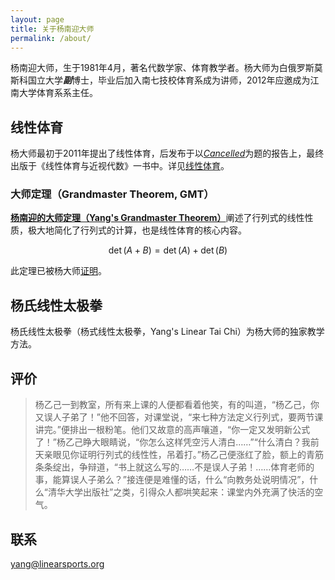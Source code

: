 ```yaml
---
layout: page
title: 关于杨南迎大师
permalink: /about/
---
```


杨南迎大师，生于1981年4月，著名代数学家、体育教学者。杨大师为白俄罗斯莫斯科国立大学***副***博士，毕业后加入南七技校体育系成为讲师，2012年应邀成为江南大学体育系系主任。

## 线性体育

杨大师最初于2011年提出了线性体育，后发布于以[*Cancelled*](/posts/cancelled.html)为题的报告上，最终出版于《线性体育与近视代数》一书中。详见[线性体育](https://linearsports.org)。

### 大师定理（Grandmaster Theorem, GMT）
[**杨南迎的大师定理（Yang's Grandmaster Theorem）**](/posts/determinant.html)阐述了行列式的线性性质，极大地简化了行列式的计算，也是线性体育的核心内容。

$$ \det(A+B) = \det(A) + \det(B) $$

此定理已被杨大师[证明](/posts/determinant-2.html)。

## 杨氏线性太极拳

杨氏线性太极拳（杨式线性太极拳，Yang's Linear Tai Chi）为杨大师的独家教学方法。

## 评价

> 杨乙己一到教室，所有来上课的人便都看着他笑，有的叫道，“杨乙己，你又误人子弟了！”他不回答，对课堂说，“来七种方法定义行列式，要两节课讲完。”便排出一根粉笔。他们又故意的高声嚷道，“你一定又发明新公式了！”杨乙己睁大眼睛说，“你怎么这样凭空污人清白……”“什么清白？我前天亲眼见你证明行列式的线性性，吊着打。”杨乙己便涨红了脸，额上的青筋条条绽出，争辩道，“书上就这么写的……不是误人子弟！……体育老师的事，能算误人子弟么？”接连便是难懂的话，什么“向教务处说明情况”，什么“清华大学出版社”之类，引得众人都哄笑起来：课堂内外充满了快活的空气。

## 联系

[yang@linearsports.org](mailto:yang@linearsports.org)
